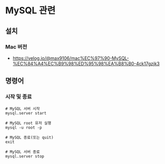 # MySQL 관련

## 설치
### Mac 버전
- <https://velog.io/@max9106/mac%EC%97%90-MySQL-%EC%84%A4%EC%B9%98%ED%95%98%EA%B8%B0-4ck17gzjk3>


## 명령어
### 시작 및 종료
```
# MySQL 서버 시작
mysql.server start

# MySQL root 유저 실행
mysql -u root -p

# MySQL 종료(또는 quit)
exit

# MySQL 서버 종료
mysql.server stop
```
